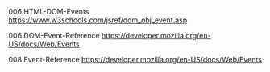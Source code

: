 
006 HTML-DOM-Events
https://www.w3schools.com/jsref/dom_obj_event.asp

006 DOM-Event-Reference
https://developer.mozilla.org/en-US/docs/Web/Events

008 Event-Reference
https://developer.mozilla.org/en-US/docs/Web/Events